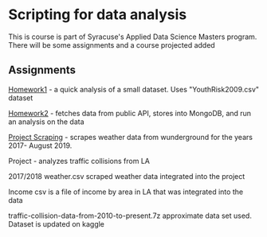 <h1> Scripting for data analysis </h1>

<p1>This is course is part of Syracuse's Applied Data Science Masters program.</p1>
<p1>There will be some assignments and a course projected added</p1>



<h2> Assignments</h2>

<p2> [Homework1](https://github.com/TylerOMarsh/Scripting-data-analysis/blob/master/HW1) - a quick analysis of a small dataset. Uses "YouthRisk2009.csv" dataset </p2>

<p2> [Homework2](https://github.com/TylerOMarsh/Scripting-data-analysis/blob/master/HW2.py) - fetches data from public API, stores into MongoDB, and run an analysis on the data </p2>

<p2>[Project Scraping](https://github.com/TylerOMarsh/Scripting-data-analysis/blob/master/Project%20Scraping.py) - scrapes weather data from wunderground for the years 2017- August 2019. </p2>

<p2> Project - analyzes traffic collisions from LA </p2>

<p2> 2017/2018 weather.csv scraped weather data integrated into the project</p2>

<p2> Income csv is a file of income by area in LA that was integrated into the data </p2>

<p2> traffic-collision-data-from-2010-to-present.7z approximate data set used. Dataset is updated on kaggle </p2>
